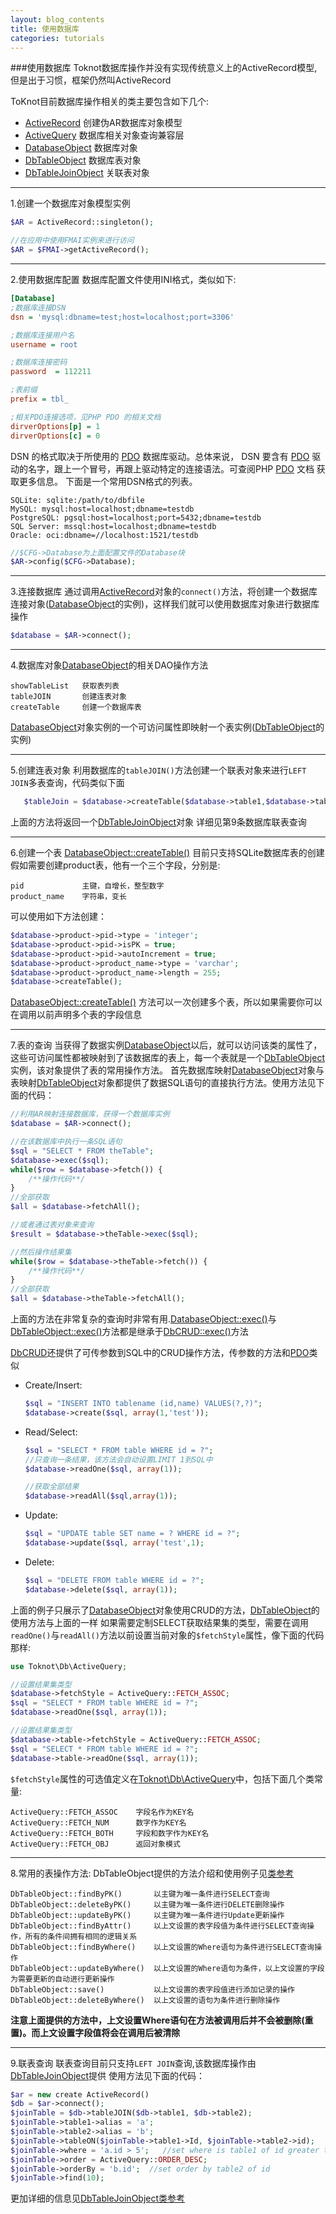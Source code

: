 ```yaml
---
layout: blog_contents
title: 使用数据库
categories: tutorials
---
```


###使用数据库
Toknot数据库操作并没有实现传统意义上的ActiveRecord模型, 但是出于习惯，框架仍然叫ActiveRecord

ToKnot目前数据库操作相关的类主要包含如下几个:

+ [ActiveRecord](http://toknot.com/toknot/class-Toknot.Db.ActiveRecord.html)              创建伪AR数据库对象模型
+ [ActiveQuery](http://toknot.com/toknot/class-Toknot.Db.ActiveQuery.html)                数据库相关对象查询兼容层
+ [DatabaseObject](http://toknot.com/toknot/class-Toknot.Db.DatabaseObject.html)          数据库对象
+ [DbTableObject](http://toknot.com/toknot/class-Toknot.Db.DbTableObject.html)            数据库表对象
+ [DbTableJoinObject](http://toknot.com/toknot/class-Toknot.Db.DbTableJoinObject.html)    关联表对象

--------------------
1.创建一个数据库对象模型实例

```php
$AR = ActiveRecord::singleton();

//在应用中使用FMAI实例来进行访问
$AR = $FMAI->getActiveRecord();
```

--------------------
2.使用数据库配置
数据库配置文件使用INI格式，类似如下:

```ini
[Database]
;数据库连接DSN
dsn = 'mysql:dbname=test;host=localhost;port=3306'

;数据库连接用户名
username = root

;数据库连接密码
password  = 112211

;表前缀
prefix = tbl_

;相关PDO连接选项，见PHP PDO 的相关文档
dirverOptions[p] = 1
dirverOptions[c] = 0
```

DSN 的格式取决于所使用的 [PDO](http://www.php.net/manual/en/book.pdo.php) 数据库驱动。总体来说， DSN 要含有 [PDO](http://www.php.net/manual/en/book.pdo.php) 驱动的名字，跟上一个冒号，再跟上驱动特定的连接语法。可查阅PHP [PDO](http://www.php.net/manual/en/book.pdo.php) 文档 获取更多信息。 下面是一个常用DSN格式的列表。

    SQLite: sqlite:/path/to/dbfile
    MySQL: mysql:host=localhost;dbname=testdb
    PostgreSQL: pgsql:host=localhost;port=5432;dbname=testdb
    SQL Server: mssql:host=localhost;dbname=testdb
    Oracle: oci:dbname=//localhost:1521/testdb

```php
//$CFG->Database为上面配置文件的Database块
$AR->config($CFG->Database);
```
--------------------
3.连接数据库
    通过调用[ActiveRecord](http://toknot.com/toknot/class-Toknot.Db.ActiveRecord.html)对象的`connect()`方法，将创建一个数据库连接对象([DatabaseObject](http://toknot.com/toknot/class-Toknot.Db.DatabaseObject.html)的实例)，这样我们就可以使用数据库对象进行数据库操作

```php
$database = $AR->connect();
```

--------------------
4.数据库对象[DatabaseObject](http://toknot.com/toknot/class-Toknot.Db.DatabaseObject.html)的相关DAO操作方法

    showTableList   获取表列表
    tableJOIN       创建连表对象
    createTable     创建一个数据库表

[DatabaseObject](http://toknot.com/toknot/class-Toknot.Db.DatabaseObject.html)对象实例的一个可访问属性即映射一个表实例([DbTableObject](http://toknot.com/toknot/class-Toknot.Db.DbTableObject.html)的实例)

-----------------------
5.创建连表对象
  利用数据库的`tableJOIN()`方法创建一个联表对象来进行`LEFT JOIN`多表查询，代码类似下面

```php
   $tableJoin = $database->createTable($database->table1,$database->table2,$database->tabl3);
```

上面的方法将返回一个[DbTableJoinObject](http://toknot.com/toknot/class-Toknot.Db.DbTableJoinObject.html)对象
详细见第9条数据库联表查询

-----------------------
6.创建一个表
   [DatabaseObject::createTable()](http://toknot.com/toknot/class-Toknot.Db.DatabaseObject.html) 目前只支持SQLite数据库表的创建
假如需要创建product表，他有一个三个字段，分别是:

    pid             主键，自增长，整型数字
    product_name    字符串，变长

可以使用如下方法创建：

```php
$database->product->pid->type = 'integer';
$database->product->pid->isPK = true;
$database->product->pid->autoIncrement = true;
$database->product->product_name->type = 'varchar';
$database->product->product_name->length = 255;
$database->createTable();
```

[DatabaseObject::createTable()](http://toknot.com/toknot/class-Toknot.Db.DatabaseObject.html) 方法可以一次创建多个表，所以如果需要你可以在调用以前声明多个表的字段信息

--------------------------
7.表的查询
当获得了数据实例[DatabaseObject](http://toknot.com/toknot/class-Toknot.Db.DatabaseObject.html)以后，就可以访问该类的属性了，这些可访问属性都被映射到了该数据库的表上，每一个表就是一个[DbTableObject](http://toknot.com/toknot/class-Toknot.Db.DbTableObject.html)实例，该对象提供了表的常用操作方法。
首先数据库映射[DatabaseObject](http://toknot.com/toknot/class-Toknot.Db.DatabaseObject.html)对象与表映射[DbTableObject](http://toknot.com/toknot/class-Toknot.Db.DbTableObject.html)对象都提供了数据SQL语句的直接执行方法。使用方法见下面的代码：

```php
//利用AR映射连接数据库，获得一个数据库实例
$database = $AR->connect();

//在该数据库中执行一条SQL语句
$sql = "SELECT * FROM theTable";
$database->exec($sql);
while($row = $database->fetch()) {
    /**操作代码**/
}
//全部获取
$all = $database->fetchAll();

//或者通过表对象来查询
$result = $database->theTable->exec($sql);

//然后操作结果集
while($row = $database->theTable->fetch()) {
    /**操作代码**/
}
//全部获取
$all = $database->theTable->fetchAll();
```

上面的方法在非常复杂的查询时非常有用.[DatabaseObject::exec()](http://toknot.com/toknot/class-Toknot.Db.DatabaseObject.html)与
[DbTableObject::exec()](http://toknot.com/toknot/class-Toknot.Db.DbTableObject.html)方法都是继承于[DbCRUD::exec()](http://toknot.com/toknot/class-Toknot.Db.DbCRUD.html)方法

[DbCRUD](http://toknot.com/toknot/class-Toknot.Db.DbCRUD.html)还提供了可传参数到SQL中的CRUD操作方法，传参数的方法和[PDO](php.net/PDO)类似

* Create/Insert:

    ```php
    $sql = "INSERT INTO tablename (id,name) VALUES(?,?)";
    $database->create($sql, array(1,'test'));
    ```

* Read/Select:

    ```php
    $sql = "SELECT * FROM table WHERE id = ?";
    //只查询一条结果，该方法会自动设置LIMIT 1到SQL中
    $database->readOne($sql, array(1));

    //获取全部结果
    $database->readAll($sql,array(1));
    ```

* Update:

    ```php
    $sql = "UPDATE table SET name = ? WHERE id = ?";
    $database->update($sql, array('test',1);
    ```

* Delete:

    ```php
    $sql = "DELETE FROM table WHERE id = ?";
    $database->delete($sql, array(1));
    ```

上面的例子只展示了[DatabaseObject](http://toknot.com/toknot/class-Toknot.Db.DatabaseObject.html)对象使用CRUD的方法，[DbTableObject](http://toknot.com/toknot/class-Toknot.Db.DbTableObject.html)的使用方法与上面的一样
如果需要定制SELECT获取结果集的类型，需要在调用`readOne()`与`readAll()`方法以前设置当前对象的`$fetchStyle`属性，像下面的代码那样:

```php
use Toknot\Db\ActiveQuery;

//设置结果集类型
$database->fetchStyle = ActiveQuery::FETCH_ASSOC;
$sql = "SELECT * FROM table WHERE id = ?";
$database->readOne($sql, array(1));

//设置结果集类型
$database->table->fetchStyle = ActiveQuery::FETCH_ASSOC;
$sql = "SELECT * FROM table WHERE id = ?";
$database->table->readOne($sql, array(1));
```

`$fetchStyle`属性的可选值定义在[Toknot\Db\ActiveQuery](http://toknot.com/toknot/class-Toknot.Db.ActiveQuery.html)中，包括下面几个类常量:

    ActiveQuery::FETCH_ASSOC    字段名作为KEY名
    ActiveQuery::FETCH_NUM      数字作为KEY名
    ActiveQuery::FETCH_BOTH     字段和数字作为KEY名
    ActiveQuery::FETCH_OBJ      返回对象模式

--------------------
8.常用的表操作方法:
DbTableObject提供的方法介绍和使用例子见[类参考](http://toknot.com/toknot/class-Toknot.Db.DbTableObject.html)

    DbTableObject::findByPK()       以主键为唯一条件进行SELECT查询
    DbTableObject::deleteByPK()     以主键为唯一条件进行DELETE删除操作
    DbTableObject::updateByPK()     以主键为唯一条件进行Update更新操作
    DbTableObject::findByAttr()     以上文设置的表字段值为条件进行SELECT查询操作，所有的条件间拥有相同的逻辑关系
    DbTableObject::findByWhere()    以上文设置的Where语句为条件进行SELECT查询操作
    DbTableObject::updateByWhere()  以上文设置的Where语句为条件，以上文设置的字段为需要更新的自动进行更新操作
    DbTableObject::save()           以上文设置的表字段值进行添加记录的操作
    DbTableObject::deleteByWhere()  以上文设置的语句为条件进行删除操作

__注意上面提供的方法中，上文设置Where语句在方法被调用后并不会被删除(重置)。而上文设置字段值将会在调用后被清除__

------------------
9.联表查询
联表查询目前只支持`LEFT JOIN`查询,该数据库操作由[DbTableJoinObject](http://toknot.com/toknot/class-Toknot.Db.DbTableJoinObject.html)提供
使用方法见下面的代码：

```php
$ar = new create ActiveRecord()
$db = $ar->connect();
$joinTable = $db->tableJOIN($db->table1, $db->table2);
$joinTable->table1->alias = 'a';
$joinTable->table2->alias = 'b';
$joinTable->tableON($joinTable->table1->Id, $joinTable->table2->id);
$joinTable->where = 'a.id > 5';   //set where is table1 of id greater than 5
$joinTable->order = ActiveQuery::ORDER_DESC;
$joinTable->orderBy = 'b.id';  //set order by table2 of id
$joinTable->find(10);

```

更加详细的信息见[DbTableJoinObject类参考](http://toknot.com/toknot/class-Toknot.Db.DbTableJoinObject.html)
